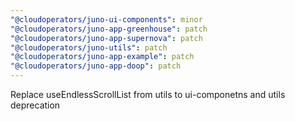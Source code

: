```yaml
---
"@cloudoperators/juno-ui-components": minor
"@cloudoperators/juno-app-greenhouse": patch
"@cloudoperators/juno-app-supernova": patch
"@cloudoperators/juno-utils": patch
"@cloudoperators/juno-app-example": patch
"@cloudoperators/juno-app-doop": patch
---
```


Replace useEndlessScrollList from utils to ui-componetns and utils deprecation
